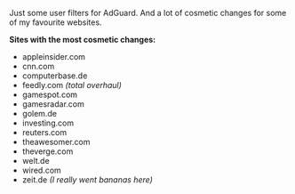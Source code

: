 Just some user filters for AdGuard. And a lot of cosmetic changes for some of my favourite websites.

**Sites with the most cosmetic changes:**
- appleinsider.com
- cnn.com
- computerbase.de
- feedly.com _(total overhaul)_
- gamespot.com
- gamesradar.com
- golem.de
- investing.com
- reuters.com
- theawesomer.com
- theverge.com
- welt.de
- wired.com
- zeit.de _(I really went bananas here)_
